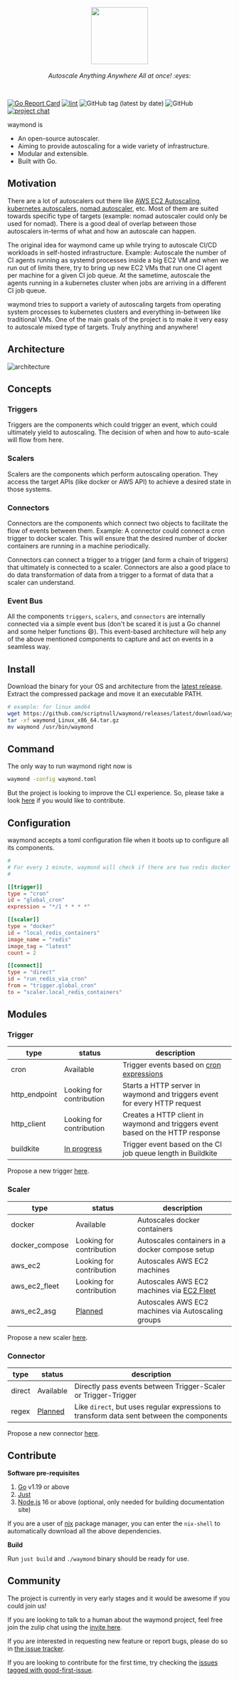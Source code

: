 <p align="center">
  <img src="https://user-images.githubusercontent.com/4211715/233855571-24a45e37-47a4-496e-9d7d-857557023609.svg" height="128px">
  <br><br>
  <i>Autoscale Anything Anywhere All at once! :eyes:</i>
  <br>
</p>

&nbsp;

[![Go Report Card](https://goreportcard.com/badge/github.com/scriptnull/waymond)](https://goreportcard.com/report/github.com/scriptnull/waymond) [![lint](https://github.com/scriptnull/waymond/actions/workflows/lint.yaml/badge.svg?branch=main)](https://github.com/scriptnull/waymond/actions/workflows/lint.yaml) ![GitHub tag (latest by date)](https://img.shields.io/github/v/tag/scriptnull/waymond) ![GitHub](https://img.shields.io/github/license/scriptnull/waymond) [![project chat](https://img.shields.io/badge/zulip-join_chat-brightgreen.svg)](https://waymond.zulipchat.com)

waymond is
- An open-source autoscaler.
- Aiming to provide autoscaling for a wide variety of infrastructure.
- Modular and extensible.
- Built with Go.


## Motivation

There are a lot of autoscalers out there like [AWS EC2 Autoscaling](https://docs.aws.amazon.com/autoscaling/ec2/userguide/what-is-amazon-ec2-auto-scaling.html), [kubernetes autoscalers](https://github.com/kubernetes/autoscaler), [nomad autoscaler](https://github.com/hashicorp/nomad-autoscaler), etc. Most of them are suited towards specific type of targets (example: nomad autoscaler could only be used for nomad). There is a good deal of overlap between those autoscalers in-terms of what and how an autoscale can happen.

The original idea for waymond came up while trying to autoscale CI/CD workloads in self-hosted infrastructure. Example: Autoscale the number of CI agents running as systemd processes inside a big EC2 VM and when we run out of limits there, try to bring up new EC2 VMs that run one CI agent per machine for a given CI job queue. At the sametime, autoscale the agents running in a kubernetes cluster when jobs are arriving in a different CI job queue.

waymond tries to support a variety of autoscaling targets from operating system processes to kubernetes clusters and everything in-between like traditional VMs. One of the main goals of the project is to make it very easy to autoscale mixed type of targets. Truly anything and anywhere!

## Architecture

![architecture](https://user-images.githubusercontent.com/4211715/222922530-fda823c7-1a72-4156-99ac-3d249e4e8e47.png)

## Concepts

### Triggers

Triggers are the components which could trigger an event, which could ultimately yield to autoscaling. The decision of when and how to auto-scale will flow from here.

### Scalers

Scalers are the components which perform autoscaling operation. They access the target APIs (like docker or AWS API) to achieve a desired state in those systems.

### Connectors

Connectors are the components which connect two objects to facilitate the flow of events between them. Example: A connector could connect a cron trigger to docker scaler. This will ensure that the desired number of docker containers are running in a machine periodically.

Connectors can connect a trigger to a trigger (and form a chain of triggers) that ultimately is connected to a scaler. Connectors are also a good place to do data transformation of data from a trigger to a format of data that a scaler can understand.

### Event Bus
All the components `triggers`, `scalers`, and `connectors` are internally connected via a simple event bus (don't be scared it is just a Go channel and some helper functions :smile:). This event-based architecture will help any of the above mentioned components to capture and act on events in a seamless way.

## Install

Download the binary for your OS and architecture from the [latest release](https://github.com/scriptnull/waymond/releases). Extract the compressed package and move it an executable PATH.

```sh
# example: for linux amd64
wget https://github.com/scriptnull/waymond/releases/latest/download/waymond_Linux_x86_64.tar.gz
tar -xf waymond_Linux_x86_64.tar.gz
mv waymond /usr/bin/waymond
```

## Command
The only way to run waymond right now is

```sh
waymond -config waymond.toml
```

But the project is looking to improve the CLI experience. So, please take a look [here](https://github.com/scriptnull/waymond/issues?q=is%3Aissue+is%3Aopen+label%3Aarea%2Fcli) if you would like to contribute.


## Configuration

waymond accepts a toml configuration file when it boots up to configure all its components.

```toml
#
# For every 1 minute, waymond will check if there are two redis docker containers running and run them if not
#

[[trigger]]
type = "cron"
id = "global_cron"
expression = "*/1 * * * *"

[[scaler]]
type = "docker"
id = "local_redis_containers"
image_name = "redis"
image_tag = "latest"
count = 2

[[connect]]
type = "direct"
id = "run_redis_via_cron"
from = "trigger.global_cron"
to = "scaler.local_redis_containers"
```

## Modules

### Trigger

| type | status | description |
|------|--------|-------------|
| cron | Available | Trigger events based on [cron expressions](https://en.wikipedia.org/wiki/Cron) |
| http_endpoint | Looking for contribution | Starts a HTTP server in waymond and triggers event for every HTTP request |
| http_client | Looking for contribution | Creates a HTTP client in waymond and triggers event based on the HTTP response |
| buildkite | [In progress](https://github.com/scriptnull/waymond/milestone/1) | Trigger event based on the CI job queue length in Buildkite |

Propose a new trigger [here](https://github.com/scriptnull/waymond/issues/new).

### Scaler

| type | status | description |
|------|--------|-------------|
| docker | Available | Autoscales docker containers |
| docker_compose | Looking for contribution | Autoscales containers in a docker compose setup |
| aws_ec2 | Looking for contribution | Autoscales AWS EC2 machines |
| aws_ec2_fleet | Looking for contribution | Autoscales AWS EC2 machines via [EC2 Fleet](https://docs.aws.amazon.com/AWSEC2/latest/UserGuide/ec2-fleet.html) |
| aws_ec2_asg | [Planned](https://github.com/scriptnull/waymond/milestone/1) | Autoscales AWS EC2 machines via Autoscaling groups |

Propose a new scaler [here](https://github.com/scriptnull/waymond/issues/new).

### Connector

| type | status | description |
|------|--------|-------------|
| direct | Available | Directly pass events between Trigger-Scaler or Trigger-Trigger |
| regex | [Planned](https://github.com/scriptnull/waymond/milestone/1) | Like `direct`, but uses regular expressions to transform data sent between the components |

Propose a new connector [here](https://github.com/scriptnull/waymond/issues/new).

## Contribute

**Software pre-requisites**

1. [Go](https://go.dev/) v1.19 or above
1. [Just](https://github.com/casey/just)
1. [Node.js](https://nodejs.org/en) 16 or above (optional, only needed for building documentation site)

If you are a user of [nix](https://nixos.org/) package manager, you can enter the `nix-shell` to automatically download all the above dependencies.

**Build**

Run `just build` and `./waymond` binary should be ready for use.

## Community

The project is currently in very early stages and it would be awesome if you could join us!

If you are looking to talk to a human about the waymond project, feel free join the zulip chat using the [invite here](https://waymond.zulipchat.com/join/klaodjrta3axkusdrwlwron4).

If you are interested in requesting new feature or report bugs, please do so in [the issue tracker](https://github.com/scriptnull/waymond/issues).

If you are looking to contribute for the first time, try checking the [issues tagged with good-first-issue](https://github.com/scriptnull/waymond/issues?q=is%3Aissue+is%3Aopen+label%3A%22good+first+issue%22).
